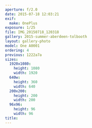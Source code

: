 ```yaml
---
aperture: f/2.0
date: 2015-07-18 12:03:21
exif:
  make: OnePlus
exposure: 1/25
file: IMG_20150718_120318
gallery: 2015-summer-aberdeen-tolbooth
layout: gallery-photo
model: One A0001
ordering: 4
previous: 1222a7a
sizes:
  1920x1080:
    height: 1080
    width: 1920
  640w:
    height: 360
    width: 640
  200x200:
    height: 200
    width: 200
  96x96:
    height: 96
    width: 96
title: 
---
```

